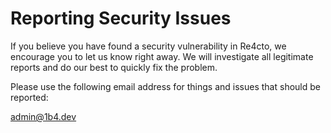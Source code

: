# Reporting Security Issues

If you believe you have found a security vulnerability in Re4cto, we encourage you to let us know right away. We will investigate all legitimate reports and do our best to quickly fix the problem.
 
Please use the following email address for things and issues that should be reported:

admin@1b4.dev

